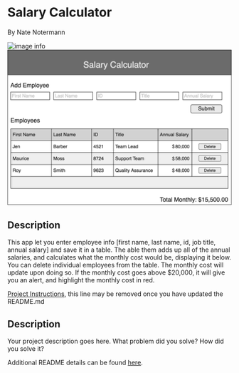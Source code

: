 # Salary Calculator
By Nate Notermann



![image info](readme-table-example.gif) 
![image info](salary-calc-wireframe.png) 


## Description
This app let you enter employee info [first name, last name, id, job title, annual salary] and save it in a table. 
The able them adds up all of the annual salaries, and calculates what the monthly cost would be, displaying it below.
You can delete individual employees from the table. The monthly cost will update upon doing so. 
If the monthly cost goes above $20,000, it will give you an alert, and highlight the monthly cost in red.













[Project Instructions](./INSTRUCTIONS.md), this line may be removed once you have updated the README.md

## Description

Your project description goes here. What problem did you solve? How did you solve it?

Additional README details can be found [here](https://github.com/PrimeAcademy/readme-template/blob/master/README.md).
